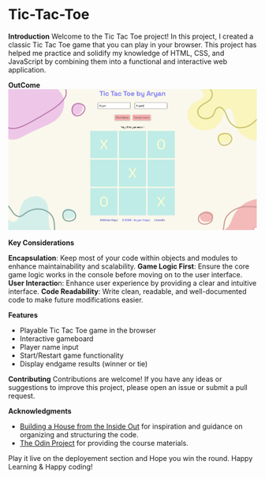 # Tic-Tac-Toe
**Introduction**
Welcome to the Tic Tac Toe project! In this project, I created a classic Tic Tac Toe game that you can play in your browser. This project has helped me practice and solidify my knowledge of HTML, CSS, and JavaScript by combining them into a functional and interactive web application.

**OutCome**
![Screenshot](https://github.com/aryanthapa748/Tic-Tac-Toe/blob/main/Screenshot.png?raw=true)

**Key Considerations**

**Encapsulation**: Keep most of your code within objects and modules to enhance maintainability and scalability.
**Game Logic First**: Ensure the core game logic works in the console before moving on to the user interface.
**User Interactio**n: Enhance user experience by providing a clear and intuitive interface.
**Code Readability**: Write clean, readable, and well-documented code to make future modifications easier.

**Features**
* Playable Tic Tac Toe game in the browser
* Interactive gameboard
* Player name input
* Start/Restart game functionality
* Display endgame results (winner or tie)

**Contributing**
Contributions are welcome! If you have any ideas or suggestions to improve this project, please open an issue or submit a pull request.

**Acknowledgments**
* [Building a House from the Inside Out](https://www.ayweb.dev/blog/building-a-house-from-the-inside-out) for inspiration and guidance on organizing and structuring the code.
* [The Odin Project](https://www.theodinproject.com/lessons/node-path-javascript-tic-tac-toe#project-solution) for providing the course materials.

Play it live on the deployement section and Hope you win the round. Happy Learning & Happy coding!
